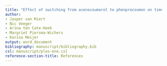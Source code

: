 ```yaml
---
title: "Effect of switching from acenocoumarol to phenprocoumon on time in therapeutic range and INR variability: a cohort study"
author:
- Jasper van Miert
- Nic Veeger
- Arina ten Cate-Hoek
- Margriet Piersma-Wichers
- Karina Meijer
output: word_document
bibliography: manuscript/bibliography.bib
csl: manuscript/plos-one.csl
reference-section-title: References
---
```


